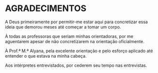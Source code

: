 # AGRADECIMENTOS

A Deus primeiramente por permitir-me estar aqui para concretizar essa ideia que demorou meses até começar a tomar um corpo.

À todas as professoras que seriam minhas orientadoras, por me aguentarem apesar de não concretizarem na orientação oficialmente.

À Prof.ª M.ª Alyana, pela excelente orientação e pelo esforço aplicado até entender o que estava na minha cabeça.

Aos intérpretes entrevistados, por cederem seu tempo nas entrevistas.
